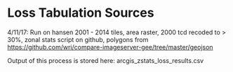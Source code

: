 # Loss Tabulation Sources

4/11/17: Run on hansen 2001 - 2014 tiles, area raster, 2000 tcd recoded to > 30%, zonal stats script on github, polygons from https://github.com/wri/compare-imageserver-gee/tree/master/geojson

Output of this process is stored here: arcgis_zstats_loss_results.csv
